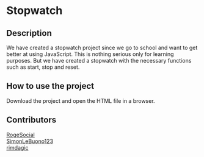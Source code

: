 # **Stopwatch**
## **Description**

We have created a stopwatch project since we go to school and want to get better at using JavaScript. This is nothing serious only for learning purposes. But we have created a stopwatch with the necessary functions such as start, stop and reset.

## **How to use the project**

Download the project and open the HTML file in a browser.

## **Contributors**
[RogeSocial](https://github.com/RogeSocial) <br>
[SimonLeBuono123](https://github.com/SimonLeBuono123) <br>
[rimdagic](https://github.com/rimdagic) 

